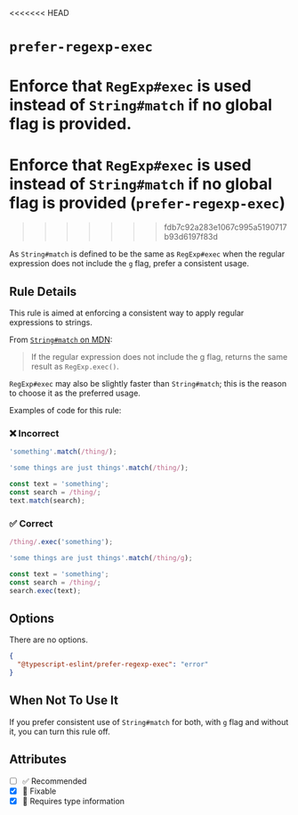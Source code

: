 <<<<<<< HEAD
# `prefer-regexp-exec`

Enforce that `RegExp#exec` is used instead of `String#match` if no global flag is provided.
=======
# Enforce that `RegExp#exec` is used instead of `String#match` if no global flag is provided (`prefer-regexp-exec`)
>>>>>>> fdb7c92a283e1067c995a5190717b93d6197f83d

As `String#match` is defined to be the same as `RegExp#exec` when the regular expression does not include the `g` flag, prefer a consistent usage.

## Rule Details

This rule is aimed at enforcing a consistent way to apply regular expressions to strings.

From [`String#match` on MDN](https://developer.mozilla.org/en-US/docs/Web/JavaScript/Reference/Global_Objects/String/match):

> If the regular expression does not include the g flag, returns the same result as `RegExp.exec()`.

`RegExp#exec` may also be slightly faster than `String#match`; this is the reason to choose it as the preferred usage.

Examples of code for this rule:

<!--tabs-->

### ❌ Incorrect

```ts
'something'.match(/thing/);

'some things are just things'.match(/thing/);

const text = 'something';
const search = /thing/;
text.match(search);
```

### ✅ Correct

```ts
/thing/.exec('something');

'some things are just things'.match(/thing/g);

const text = 'something';
const search = /thing/;
search.exec(text);
```

## Options

There are no options.

```json
{
  "@typescript-eslint/prefer-regexp-exec": "error"
}
```

## When Not To Use It

If you prefer consistent use of `String#match` for both, with `g` flag and without it, you can turn this rule off.

## Attributes

- [ ] ✅ Recommended
- [x] 🔧 Fixable
- [x] 💭 Requires type information
